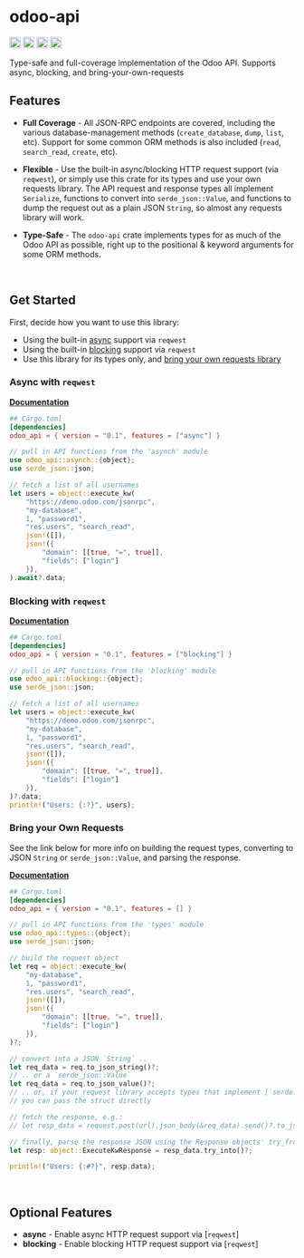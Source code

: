 # odoo-api

[<img alt="github" src="https://img.shields.io/badge/github-ryanc--me/odoo--api--rs-master?style=flat-square&logo=github&color=4078c0" height="20">](https://github.com/ryanc-me/odoo-api-rs)
[<img alt="crates.io" src="https://img.shields.io/crates/v/odoo-api?style=flat-square&logo=rust&color=f9f7ec" height="20">](https://crates.io/crates/odoo-api)
[<img alt="docs.rs" src="https://img.shields.io/docsrs/odoo-api?style=flat-square&logo=docs.rs" height="20">](https://docs.rs/odoo-api/)
[<img alt="docs.rs" src="https://img.shields.io/github/actions/workflow/status/ryanc-me/odoo-api-rs/ci.yaml?style=flat-square" height="20">](https://github.com/ryanc-me/odoo-api-rs/actions?query=branch%3Amaster)

Type-safe and full-coverage implementation of the Odoo API. Supports async, blocking, and bring-your-own-requests

## Features
- **Full Coverage** - All JSON-RPC endpoints are covered, including the
  various database-management methods (`create_database`, `dump`, `list`, etc).
  Support for some common ORM methods is also included (`read`, `search_read`, `create`, etc).

- **Flexible** - Use the built-in async/blocking HTTP request support
  (via `reqwest`), or simply use this crate for its types and use your own
  requests library. The API request and response types all implement `Serialize`,
  functions to convert into `serde_json::Value`, and functions to dump the
  request out as a plain JSON `String`, so almost any requests library will work.

- **Type-Safe** - The `odoo-api` crate implements types for as much of the
  Odoo API as possible, right up to the positional & keyword arguments for
  some ORM methods.

<br>

## Get Started
First, decide how you want to use this library:
- Using the built-in [async](#async-with-reqwest) support via `reqwest`
- Using the built-in [blocking](#blocking-with-reqwest) support via `reqwest`
- Use this library for its types only, and [bring your own requests library](#bring-your-own-requests)

### Async with `reqwest`

[**Documentation**](https://docs.rs/odoo-api/latest/odoo_api/jsonrpc/asynch/index.html)

```toml
## Cargo.toml
[dependencies]
odoo_api = { version = "0.1", features = ["async"] }
```

```rust
// pull in API functions from the 'asynch' module
use odoo_api::asynch::{object};
use serde_json::json;

// fetch a list of all usernames
let users = object::execute_kw(
    "https://demo.odoo.com/jsonrpc",
    "my-database",
    1, "password1",
    "res.users", "search_read",
    json!([]),
    json!({
        "domain": [[true, "=", true]],
        "fields": ["login"]
    }),
).await?.data;
```

### Blocking with `reqwest`

[**Documentation**](https://docs.rs/odoo-api/latest/odoo_api/jsonrpc/blocking/index.html)

```toml
## Cargo.toml
[dependencies]
odoo_api = { version = "0.1", features = ["blocking"] }
```

```rust
// pull in API functions from the 'blocking' module
use odoo_api::blocking::{object};
use serde_json::json;

// fetch a list of all usernames
let users = object::execute_kw(
    "https://demo.odoo.com/jsonrpc",
    "my-database",
    1, "password1",
    "res.users", "search_read",
    json!([]),
    json!({
        "domain": [[true, "=", true]],
        "fields": ["login"]
    }),
)?.data;
println!("Users: {:?}", users);
```

### Bring your Own Requests

See the link below for more info on building the request types, converting
to JSON `String` or `serde_json::Value`, and parsing the response.

[**Documentation**](https://docs.rs/odoo-api/latest/odoo_api/jsonrpc/types/index.html)

```toml
## Cargo.toml
[dependencies]
odoo_api = { version = "0.1", features = [] }
```

```rust
// pull in API functions from the 'types' module
use odoo_api::types::{object};
use serde_json::json;

// build the request object
let req = object::execute_kw(
    "my-database",
    1, "password1",
    "res.users", "search_read",
    json!([]),
    json!({
        "domain": [[true, "=", true]],
        "fields": ["login"]
    }),
)?;

// convert into a JSON `String` ..
let req_data = req.to_json_string()?;
// .. or a `serde_json::Value`
let req_data = req.to_json_value()?;
// .. or, if your request library accepts types that implement [`serde::Serialize`],
// you can pass the struct directly

// fetch the response, e.g.:
// let resp_data = request.post(url).json_body(&req_data).send()?.to_json()?;

// finally, parse the response JSON using the Response objects' try_from impl
let resp: object::ExecuteKwResponse = resp_data.try_into()?;

println!("Users: {:#?}", resp.data);
```

<br>

## Optional Features
* **async** - Enable async HTTP request support via [`reqwest`]
* **blocking** - Enable blocking HTTP request support via [`reqwest`]

